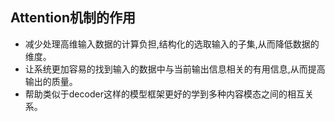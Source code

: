 ## Attention机制的作用
* 减少处理高维输入数据的计算负担,结构化的选取输入的子集,从而降低数据的维度。
* 让系统更加容易的找到输入的数据中与当前输出信息相关的有用信息,从而提高输出的质量。
* 帮助类似于decoder这样的模型框架更好的学到多种内容模态之间的相互关系。


